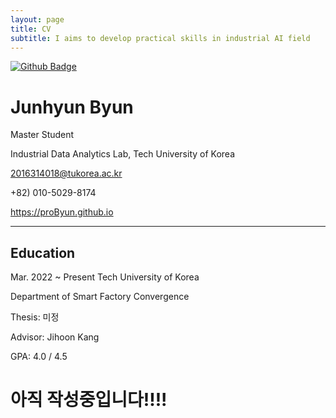 ```yaml
---
layout: page
title: CV
subtitle: I aims to develop practical skills in industrial AI field
---
```


<!--  <div align="center"> </div> -->
  
 [![Github Badge](http://img.shields.io/badge/-CV-blue?style=flat-square&logo=github&logoColor=white&link=https://github.com/proByun/CV/blob/master/cv.pdf)](https://github.com/proByun/CV/blob/master/cv.pdf)

  # **Junhyun Byun**

 Master Student

 Industrial Data Analytics Lab, Tech University of Korea

 2016314018@tukorea.ac.kr

 +82) 010-5029-8174

 https://proByun.github.io

 ---

  ## **Education**

 Mar. 2022 ~ Present        Tech University of Korea
 
 Department of Smart Factory Convergence
 
 Thesis: 미정
 
 Advisor: Jihoon Kang
 
 GPA: 4.0 / 4.5
 
 # **아직 작성중입니다!!!!** 
 
 
